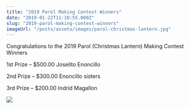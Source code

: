```yaml
---
title: "2019 Parol Making Contest Winners"
date: "2019-01-22T11:10:55.000Z"
slug: "2019-parol-making-contest-winners"
imageUrl: "/posts/assets/images/parol-christmas-lantern.jpg"
---
```


Congratulations to the 2019 Parol (Christmas Lantern) Making Contest Winners

1st Prize – $500.00 Joselito Enoncillo

2nd Prize – $300.00 Enoncillo sisters

3rd Prize – $200.00 Indrid Magallon

![](https://i0.wp.com/santonino-nz.org/wp-content/uploads/2019/01/parol-christmas-lantern.jpg?resize=600%2C403)